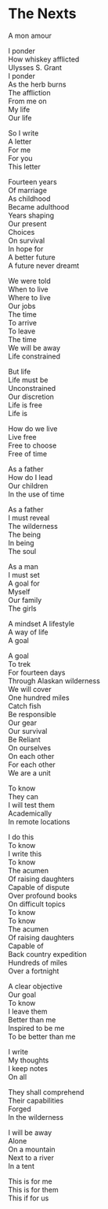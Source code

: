 # The Nexts
A mon amour  

I ponder  
How whiskey afflicted  
Ulysses S. Grant  
I ponder  
As the herb burns  
The affliction  
From me on  
My life  
Our life  

So I write  
A letter  
For me  
For you  
This letter  

Fourteen years  
Of marriage  
As childhood  
Became adulthood  
Years shaping  
Our present  
Choices  
On survival  
In hope for  
A better future  
A future never dreamt  

We were told  
When to live  
Where to live  
Our jobs  
The time  
To arrive  
To leave  
The time  
We will be away  
Life constrained  

But life  
Life must be  
Unconstrained  
Our discretion  
Life is free  
Life is  

How do we live  
Live free  
Free to choose  
Free of time  

As a father  
How do I lead  
Our children  
In the use of time  

As a father  
I must reveal  
The wilderness  
The being  
In being  
The soul  

As a man  
I must set  
A goal for  
Myself  
Our family  
The girls  

A mindset
A lifestyle  
A way of life  
A goal  

A goal  
To trek  
For fourteen days  
Through Alaskan wilderness  
We will cover  
One hundred miles  
Catch fish  
Be responsible  
Our gear  
Our survival  
Be Reliant  
On ourselves  
On each other  
For each other  
We are a unit  

To know  
They can  
I will test them  
Academically  
In remote locations  

I do this  
To know  
I write this  
To know  
The acumen  
Of raising daughters  
Capable of dispute  
Over profound books  
On difficult topics  
To know  
To know  
The acumen  
Of raising daughters  
Capable of  
Back country expedition  
Hundreds of miles  
Over a fortnight  

A clear objective  
Our goal  
To know  
I leave them  
Better than me  
Inspired to be me  
To be better than me  

I write  
My thoughts  
I keep notes  
On all  

They shall comprehend  
Their capabilities  
Forged  
In the wilderness  

I will be away  
Alone  
On a mountain  
Next to a river  
In a tent  

This is for me  
This is for them  
This if for us 